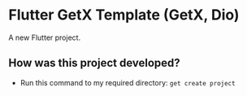 # Flutter GetX Template (GetX, Dio)

A new Flutter project.

## How was this project developed?
- Run this command to my required directory: `get create project`



